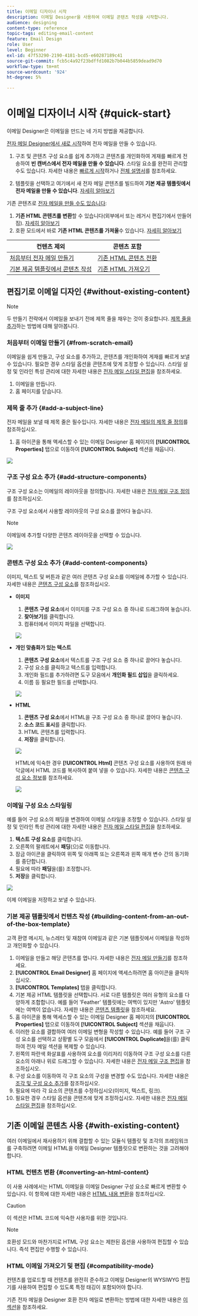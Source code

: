```yaml
---
title: 이메일 디자이너 시작
description: 이메일 Designer을 사용하여 이메일 콘텐츠 작성을 시작합니다.
audience: designing
content-type: reference
topic-tags: editing-email-content
feature: Email Design
role: User
level: Beginner
exl-id: 47f53290-2190-4181-bcd5-e60287189c41
source-git-commit: fcb5c4a92f23bdffd1082b7b044b5859dead9d70
workflow-type: tm+mt
source-wordcount: '924'
ht-degree: 5%

---
```


# 이메일 디자이너 시작 {#quick-start}

이메일 Designer은 이메일을 만드는 네 가지 방법을 제공합니다.

[전자 메일 Designer에서 새로 시작](#without-existing-content)하여 전자 메일을 만들 수 있습니다.

1. 구조 및 콘텐츠 구성 요소를 쉽게 추가하고 콘텐츠를 개인화하여 게재를 빠르게 전송하여 **빈 캔버스에서 전자 메일을 만들 수 있습니다**. 스타일 요소를 완전히 관리할 수도 있습니다. 자세한 내용은 [빠르게 시작](#from-scratch-email)하거나 [전체 설명서](../../designing/using/designing-from-scratch.md#designing-an-email-content-from-scratch)를 참조하세요.

1. 템플릿을 선택하고 여기에서 새 전자 메일 콘텐츠를 빌드하여 **기본 제공 템플릿에서 전자 메일을 만들 수 있습니다**. [자세히 알아보기](#building-content-from-an-out-of-the-box-template)

기존 콘텐츠로 [전자 메일을 만들 수도 있습니다](#with-existing-content):

1. **기존 HTML 콘텐츠를 변환**&#x200B;할 수 있습니다(외부에서 또는 레거시 편집기에서 만들어짐). [자세히 알아보기](#converting-an-html-content)
1. 호환 모드에서 바로 **기존 HTML 콘텐츠를 가져올**&#x200B;수 있습니다. [자세히 알아보기](#compatibility-mode)

| 컨텐츠 제외 | 콘텐츠 포함 |
|---|---|
| [처음부터 전자 메일 만들기](#from-scratch-email) | [기존 HTML 콘텐츠 전환](#converting-an-html-content) |
| [기본 제공 템플릿에서 콘텐츠 작성](#building-content-from-an-out-of-the-box-template) | [기존 HTML 가져오기](#compatibility-mode) |

## 편집기로 이메일 디자인 {#without-existing-content}

>[!NOTE]
>
>두 만들기 전략에서 이메일을 보내기 전에 제목 줄을 채우는 것이 중요합니다. [제목 줄을 추가](#add-a-subject-line)하는 방법에 대해 알아봅니다.

### 처음부터 이메일 만들기 {#from-scratch-email}

이메일을 쉽게 만들고, 구성 요소를 추가하고, 콘텐츠를 개인화하여 게재를 빠르게 보낼 수 있습니다. 필요한 경우 스타일 옵션을 콘텐츠에 맞게 조정할 수 있습니다. 스타일 설정 및 인라인 특성 관리에 대한 자세한 내용은 [전자 메일 스타일 편집](../../designing/using/styles.md)을 참조하세요.

1. 이메일을 만듭니다.
1. 홈 페이지를 닫습니다.

### 제목 줄 추가 {#add-a-subject-line}

전자 메일을 보낼 때 제목 줄은 필수입니다. 자세한 내용은 [전자 메일의 제목 줄 정의](../../designing/using/subject-line.md)를 참조하십시오.

1. 홈 아이콘을 통해 액세스할 수 있는 이메일 Designer 홈 페이지의 **[!UICONTROL Properties]** 탭으로 이동하여 **[!UICONTROL Subject]** 섹션을 채웁니다.

![](assets/subject-line-quick-start.png)

### 구조 구성 요소 추가 {#add-structure-components}

구조 구성 요소는 이메일의 레이아웃을 정의합니다. 자세한 내용은 [전자 메일 구조 정의](../../designing/using/designing-from-scratch.md#defining-the-email-structure)를 참조하십시오.

구조 구성 요소에서 사용할 레이아웃의 구성 요소를 끌어다 놓습니다.

>[!NOTE]
>
>이메일에 추가할 다양한 콘텐츠 레이아웃을 선택할 수 있습니다.

![](assets/structure-components-quick-start.png)

### 콘텐츠 구성 요소 추가 {#add-content-components}

이미지, 텍스트 및 버튼과 같은 여러 콘텐츠 구성 요소를 이메일에 추가할 수 있습니다. 자세한 내용은 [콘텐츠 구성 요소](../../designing/using/designing-from-scratch.md#about-content-components)를 참조하십시오.

* **이미지**

   1. **콘텐츠 구성 요소**&#x200B;에서 이미지를 구조 구성 요소 중 하나로 드래그하여 놓습니다.
   1. **찾아보기**&#x200B;를 클릭합니다.
   1. 컴퓨터에서 이미지 파일을 선택합니다.

  ![](assets/browse-image-quick-start.png)

* **개인 맞춤화가 있는 텍스트**

   1. **콘텐츠 구성 요소**&#x200B;에서 텍스트를 구조 구성 요소 중 하나로 끌어다 놓습니다.
   1. 구성 요소를 클릭하고 텍스트를 입력합니다.
   1. 개인화 필드를 추가하려면 도구 모음에서 **개인화 필드 삽입**&#x200B;을 클릭하세요.
   1. 이름 등 필요한 필드를 선택합니다.

  ![](assets/edit-text-quick-start.png)

* **HTML**

   1. **콘텐츠 구성 요소**&#x200B;에서 HTML을 구조 구성 요소 중 하나로 끌어다 놓습니다.
   1. **소스 코드 표시**&#x200B;를 클릭합니다.
   1. HTML 콘텐츠를 입력합니다.
   1. **저장**&#x200B;을 클릭합니다.

  ![](assets/html-component-source-code.png)

  HTML에 익숙한 경우 **[!UICONTROL Html]** 콘텐츠 구성 요소를 사용하여 원래 바닥글에서 HTML 코드를 복사하여 붙여 넣을 수 있습니다. 자세한 내용은 [콘텐츠 구성 요소 정보](../../designing/using/designing-from-scratch.md#about-content-components)를 참조하세요.

  ![](assets/des_loading_compatible_fragment_9.png)

### 이메일 구성 요소 스타일링

예를 들어 구성 요소의 패딩을 변경하여 이메일 스타일을 조정할 수 있습니다. 스타일 설정 및 인라인 특성 관리에 대한 자세한 내용은 [전자 메일 스타일 편집](../../designing/using/styles.md)을 참조하세요.

1. **텍스트 구성 요소**&#x200B;를 클릭합니다.
1. 오른쪽의 팔레트에서 **패딩**(으)로 이동합니다.
1. 잠금 아이콘을 클릭하여 위쪽 및 아래쪽 또는 오른쪽과 왼쪽 매개 변수 간의 동기화를 중단합니다.
1. 필요에 따라 **패딩**&#x200B;을(를) 조정합니다.
1. **저장**&#x200B;을 클릭합니다.

![](assets/padding-quick-start.png)

이제 이메일을 저장하고 보낼 수 있습니다.

### 기본 제공 템플릿에서 컨텐츠 작성 {#building-content-from-an-out-of-the-box-template}

고객 환영 메시지, 뉴스레터 및 재참여 이메일과 같은 기본 템플릿에서 이메일을 작성하고 개인화할 수 있습니다.

1. 이메일을 만들고 해당 콘텐츠를 엽니다. 자세한 내용은 [전자 메일 만들기](../../channels/using/creating-an-email.md)를 참조하세요.
1. **[!UICONTROL Email Designer]** 홈 페이지에 액세스하려면 홈 아이콘을 클릭하십시오.
1. **[!UICONTROL Templates]** 탭을 클릭합니다.
1. 기본 제공 HTML 템플릿을 선택합니다.
서로 다른 템플릿은 여러 유형의 요소를 다양하게 조합합니다. 예를 들어 &#39;Feather&#39; 템플릿에는 여백이 있지만 &#39;Astro&#39; 템플릿에는 여백이 없습니다. 자세한 내용은 [콘텐츠 템플릿](../../designing/using/using-reusable-content.md#content-templates)을 참조하세요.
1. 홈 아이콘을 통해 액세스할 수 있는 이메일 Designer 홈 페이지의 **[!UICONTROL Properties]** 탭으로 이동하여 **[!UICONTROL Subject]** 섹션을 채웁니다.
1. 이러한 요소를 결합하여 여러 이메일 변형을 작성할 수 있습니다. 예를 들어 구조 구성 요소를 선택하고 상황별 도구 모음에서 **[!UICONTROL Duplicate]**&#x200B;을(를) 클릭하여 전자 메일 섹션을 복제할 수 있습니다.
1. 왼쪽의 파란색 화살표를 사용하여 요소를 이리저리 이동하여 구조 구성 요소를 다른 요소의 아래나 위로 드래그할 수 있습니다. 자세한 내용은 [전자 메일 구조 편집](../../designing/using/designing-from-scratch.md#defining-the-email-structure)을 참조하십시오.
1. 구성 요소를 이동하여 각 구조 요소의 구성을 변경할 수도 있습니다. 자세한 내용은 [조각 및 구성 요소 추가](../../designing/using/designing-from-scratch.md#defining-the-email-structure)를 참조하십시오.
1. 필요에 따라 각 요소의 콘텐츠를 수정하십시오(이미지, 텍스트, 링크).
1. 필요한 경우 스타일 옵션을 콘텐츠에 맞게 조정하십시오. 자세한 내용은 [전자 메일 스타일 편집](../../designing/using/styles.md)을 참조하십시오.

## 기존 이메일 콘텐츠 사용 {#with-existing-content}

여러 이메일에서 재사용하기 위해 결합할 수 있는 모듈식 템플릿 및 조각의 프레임워크를 구축하려면 이메일 HTML을 이메일 Designer 템플릿으로 변환하는 것을 고려해야 합니다.

### HTML 컨텐츠 변환 {#converting-an-html-content}

이 사용 사례에서는 HTML 이메일을 이메일 Designer 구성 요소로 빠르게 변환할 수 있습니다. 이 항목에 대한 자세한 내용은 [HTML 내용 변환](../../designing/using/using-existing-content.md#converting-an-html-content)을 참조하십시오.

>[!CAUTION]
>
>이 섹션은 HTML 코드에 익숙한 사용자를 위한 것입니다.

>[!NOTE]
>
>호환성 모드와 마찬가지로 HTML 구성 요소는 제한된 옵션을 사용하여 편집할 수 있습니다. 즉석 편집만 수행할 수 있습니다.


### HTML 이메일 가져오기 및 편집 {#compatibility-mode}

컨텐츠를 업로드할 때 컨텐츠를 완전히 준수하고 이메일 Designer의 WYSIWYG 편집기를 사용하여 편집할 수 있도록 특정 태깅이 포함되어야 합니다.

기존 전자 메일을 Designer 호환 전자 메일로 변환하는 방법에 대한 자세한 내용은 [이 섹션](../../designing/using/using-existing-content.md#compatibility-mode)을 참조하세요.

